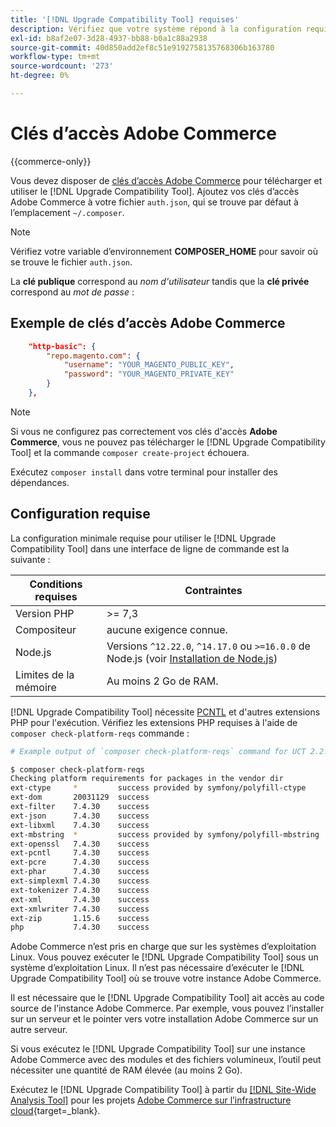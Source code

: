 ```yaml
---
title: '[!DNL Upgrade Compatibility Tool] requises'
description: Vérifiez que votre système répond à la configuration requise pour exécuter dans une interface  [!DNL Upgrade Compatibility Tool]  ligne de commande pour votre projet Adobe Commerce.
exl-id: b8af2e07-3d28-4937-bb88-b0a1c88a2938
source-git-commit: 40d850add2ef8c51e9192758135768306b163780
workflow-type: tm+mt
source-wordcount: '273'
ht-degree: 0%

---
```


# Clés d’accès Adobe Commerce

{{commerce-only}}

Vous devez disposer de [clés d’accès Adobe Commerce](https://developer.adobe.com/commerce/marketplace/guides/sellers/profile-information/#access-keys) pour télécharger et utiliser le [!DNL Upgrade Compatibility Tool]. Ajoutez vos clés d’accès Adobe Commerce à votre fichier `auth.json`, qui se trouve par défaut à l’emplacement `~/.composer`.

>[!NOTE]
>
>Vérifiez votre variable d’environnement **COMPOSER_HOME** pour savoir où se trouve le fichier `auth.json`.

La **clé publique** correspond au _nom d&#39;utilisateur_ tandis que la **clé privée** correspond au _mot de passe_ :

## Exemple de clés d’accès Adobe Commerce

```json
    "http-basic": {
        "repo.magento.com": {
            "username": "YOUR_MAGENTO_PUBLIC_KEY",
            "password": "YOUR_MAGENTO_PRIVATE_KEY"
        }
    },
```

>[!NOTE]
>
> Si vous ne configurez pas correctement vos clés d&#39;accès **Adobe Commerce**, vous ne pouvez pas télécharger le [!DNL Upgrade Compatibility Tool] et la commande `composer create-project` échouera.

Exécutez `composer install` dans votre terminal pour installer des dépendances.

## Configuration requise

La configuration minimale requise pour utiliser le [!DNL Upgrade Compatibility Tool] dans une interface de ligne de commande est la suivante :

| **Conditions requises** | **Contraintes** |
|----------------|-----------------|
| Version PHP | >= 7,3 |
| Compositeur | aucune exigence connue. |
| Node.js | Versions `^12.22.0`, `^14.17.0` ou `>=16.0.0` de Node.js (voir [Installation de Node.js](https://nodejs.org/en/learn/getting-started/how-to-install-nodejs)) |
| Limites de la mémoire | Au moins 2 Go de RAM. |

[!DNL Upgrade Compatibility Tool] nécessite [PCNTL](https://www.php.net/manual/en/book.pcntl.php) et d&#39;autres extensions PHP pour l&#39;exécution. Vérifiez les extensions PHP requises à l&#39;aide de `composer check-platform-reqs` commande :

```bash
# Example output of `composer check-platform-reqs` command for UCT 2.2.6 and PHP 7.4:

$ composer check-platform-reqs
Checking platform requirements for packages in the vendor dir
ext-ctype     *         success provided by symfony/polyfill-ctype
ext-dom       20031129  success
ext-filter    7.4.30    success
ext-json      7.4.30    success
ext-libxml    7.4.30    success
ext-mbstring  *         success provided by symfony/polyfill-mbstring
ext-openssl   7.4.30    success
ext-pcntl     7.4.30    success
ext-pcre      7.4.30    success
ext-phar      7.4.30    success
ext-simplexml 7.4.30    success
ext-tokenizer 7.4.30    success
ext-xml       7.4.30    success
ext-xmlwriter 7.4.30    success
ext-zip       1.15.6    success
php           7.4.30    success
```

Adobe Commerce n’est pris en charge que sur les systèmes d’exploitation Linux. Vous pouvez exécuter le [!DNL Upgrade Compatibility Tool] sous un système d’exploitation Linux. Il n’est pas nécessaire d’exécuter le [!DNL Upgrade Compatibility Tool] où se trouve votre instance Adobe Commerce.

Il est nécessaire que le [!DNL Upgrade Compatibility Tool] ait accès au code source de l’instance Adobe Commerce. Par exemple, vous pouvez l’installer sur un serveur et le pointer vers votre installation Adobe Commerce sur un autre serveur.

Si vous exécutez le [!DNL Upgrade Compatibility Tool] sur une instance Adobe Commerce avec des modules et des fichiers volumineux, l’outil peut nécessiter une quantité de RAM élevée (au moins 2 Go).

Exécutez le [!DNL Upgrade Compatibility Tool] à partir du [[!DNL Site-Wide Analysis Tool]](https://experienceleague.adobe.com/docs/commerce-operations/upgrade-guide/upgrade-compatibility-tool/use-upgrade-compatibility-tool/integrate-analysis-tool.html?lang=fr) pour les projets [Adobe Commerce sur l’infrastructure cloud](https://experienceleague.adobe.com/docs/commerce-cloud-service/user-guide/project/overview.html?lang=fr){target=_blank}.
